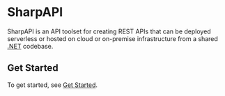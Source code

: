 # SharpAPI

SharpAPI is an API toolset for creating REST APIs that can be deployed serverless or hosted on cloud or on-premise infrastructure from a shared [.NET](https://dot.net/) codebase.

## Get Started

To get started, see [Get Started](manual/get-started.md).
